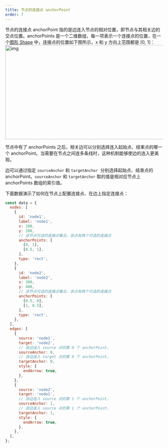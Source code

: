 ```yaml
---
title: 节点的连接点 anchorPoint
order: 7
---
```


节点的连接点 anchorPoint 指的是边连入节点的相对位置，即节点与其相关边的交点位置。anchorPoints 是一个二维数组，每一项表示一个连接点的位置，在一个[图形 Shape](/zh/docs/manual/middle/elements/shape-keyshape) 中，连接点的位置如下图所示，x 和 y 方向上范围都是 [0, 1]：<br /> <img src='https://gw.alipayobjects.com/mdn/rms_f8c6a0/afts/img/A*EJTyR4j9VN4AAAAAAAAAAABkARQnAQ' width='600' height='300' alt='img'/>

节点中有了 anchorPoints 之后，相关边可以分别选择连入起始点、结束点的哪一个 anchorPoint。当需要在节点之间连多条线时，这种机制能够使边的连入更美观。

边可以通过指定 `sourceAnchor` 和 `targetAnchor`  分别选择起始点、结束点的 anchorPoint。`sourceAnchor` 和 `targetAnchor` 取的值是相对应节点上 anchorPoints 数组的索引值。

下面数据演示了如何在节点上配置连接点、在边上指定连接点：

```javascript
const data = {
  nodes: [
    {
      id: 'node1',
      label: 'node1',
      x: 100,
      y: 200,
      // 该节点可选的连接点集合，该点有两个可选的连接点
      anchorPoints: [
        [0, 1],
        [0.5, 1],
      ],
      type: 'rect',
    },
    {
      id: 'node2',
      label: 'node2',
      x: 300,
      y: 400,
      // 该节点可选的连接点集合，该点有两个可选的连接点
      anchorPoints: [
        [0.5, 0],
        [1, 0.5],
      ],
      type: 'rect',
    },
  ],
  edges: [
    {
      source: 'node1',
      target: 'node2',
      // 该边连入 source 点的第 0 个 anchorPoint，
      sourceAnchor: 0,
      // 该边连入 target 点的第 0 个 anchorPoint，
      targetAnchor: 0,
      style: {
        endArrow: true,
      },
    },
    {
      source: 'node2',
      target: 'node1',
      // 该边连入 source 点的第 1 个 anchorPoint，
      sourceAnchor: 1,
      // 该边连入 source 点的第 1 个 anchorPoint，
      targetAnchor: 1,
      style: {
        endArrow: true,
      },
    },
  ],
};
```
